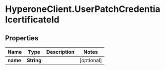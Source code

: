 # HyperoneClient.UserPatchCredentialcertificateId

## Properties

Name | Type | Description | Notes
------------ | ------------- | ------------- | -------------
**name** | **String** |  | [optional] 


